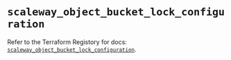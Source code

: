 # `scaleway_object_bucket_lock_configuration`

Refer to the Terraform Registory for docs: [`scaleway_object_bucket_lock_configuration`](https://registry.terraform.io/providers/scaleway/scaleway/2.22.0/docs/resources/object_bucket_lock_configuration).
